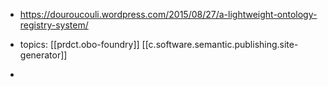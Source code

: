 
- https://douroucouli.wordpress.com/2015/08/27/a-lightweight-ontology-registry-system/

- topics: [[prdct.obo-foundry]] [[c.software.semantic.publishing.site-generator]]
- 